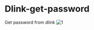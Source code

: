 # Dlink-get-password
Get password from dlink
![1](https://user-images.githubusercontent.com/44887613/137686703-ff003ce3-cd09-4564-aaf6-f11e233d0599.PNG)
